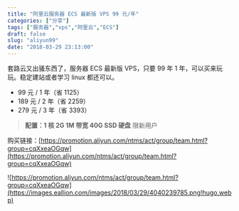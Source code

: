```yaml
---
title: "阿里云服务器 ECS 最新版 VPS 99 元/年"
categories: ["分享"]
tags: ["服务器","vps","阿里云","ECS"]
draft: false
slug: "aliyun99"
date: "2018-03-29 23:13:00"
---
```


套路云又出骚东西了，服务器 ECS 最新版 VPS，只要 99 年 1 年，可以买来玩玩。稳定建站或者学习 linux 都还可以。

 - 99 元 / 1 年（省 1125）
 - 189 元 / 2 年（省 2259）
 - 279 元 / 3 年（省 3393）

> **配置：1 核 2G 1M 带宽 40G SSD 硬盘** 限新用户

购买链接：[https://promotion.aliyun.com/ntms/act/group/team.html?group=cqXxeaOGqw](https://promotion.aliyun.com/ntms/act/group/team.html?group=cqXxeaOGqw)

![https://promotion.aliyun.com/ntms/act/group/team.html?group=cqXxeaOGqw](https://images.eallion.com/images/2018/03/29/4040239785.png!hugo.webp)

